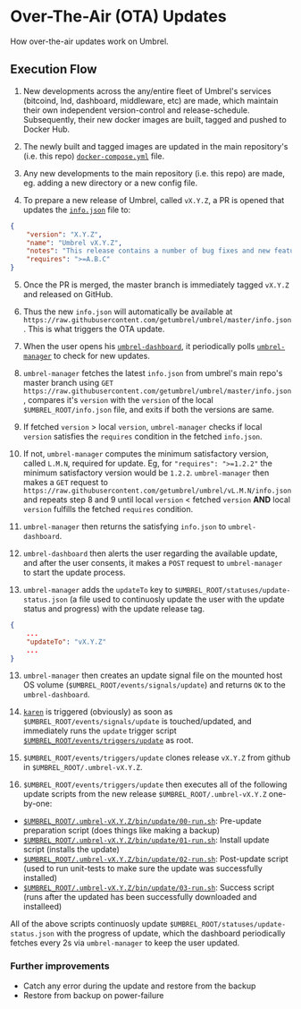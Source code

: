 # Over-The-Air (OTA) Updates
How over-the-air updates work on Umbrel.

## Execution Flow

1. New developments across the any/entire fleet of Umbrel's services (bitcoind, lnd, dashboard, middleware, etc) are made, which maintain their own independent version-control and release-schedule. Subsequently, their new docker images are built, tagged and pushed to Docker Hub.

2. The newly built and tagged images are updated in the main repository's (i.e. this repo) [`docker-compose.yml`](https://github.com/mayankchhabra/umbrel/blob/ota-updates/docker-compose.yml) file.

3. Any new developments to the main repository (i.e. this repo) are made, eg. adding a new directory or a new config file.

4. To prepare a new release of Umbrel, called `vX.Y.Z`, a PR is opened that updates the [`info.json`](https://github.com/mayankchhabra/umbrel/blob/ota-updates/info.json) file to:

```json
{
    "version": "X.Y.Z",
    "name": "Umbrel vX.Y.Z",
    "notes": "This release contains a number of bug fixes and new features.",
    "requires": ">=A.B.C"
}
```

5. Once the PR is merged, the master branch is immediately tagged `vX.Y.Z` and released on GitHub.

6. Thus the new `info.json` will automatically be available at `https://raw.githubusercontent.com/getumbrel/umbrel/master/info.json`. This is what triggers the OTA update.

6. When the user opens his [`umbrel-dashboard`](https://github.com/getumbrel/umbrel-dashboard), it periodically polls [`umbrel-manager`](https://github.com/getumbrel/umbrel-manager) to check for new updates.

7. `umbrel-manager` fetches the latest `info.json` from umbrel's main repo's master branch using `GET https://raw.githubusercontent.com/getumbrel/umbrel/master/info.json`, compares it's `version` with the `version` of the local `$UMBREL_ROOT/info.json` file, and exits if both the versions are same.

8. If fetched `version` > local `version`, `umbrel-manager` checks if local `version` satisfies the `requires` condition in the fetched `info.json`.

9. If not, `umbrel-manager` computes the minimum satisfactory version, called `L.M.N`, required for update. Eg, for `"requires": ">=1.2.2"` the minimum satisfactory version would be `1.2.2`. `umbrel-manager` then makes a `GET` request to `https://raw.githubusercontent.com/getumbrel/umbrel/vL.M.N/info.json` and repeats step 8 and 9 until local `version` < fetched `version` **AND** local `version` fulfills the fetched `requires` condition.

10. `umbrel-manager` then returns the satisfying `info.json` to `umbrel-dashboard`.

11. `umbrel-dashboard` then alerts the user regarding the available update, and after the user consents, it makes a `POST` request to `umbrel-manager` to start the update process.

12. `umbrel-manager` adds the `updateTo` key to `$UMBREL_ROOT/statuses/update-status.json` (a file used to continuosly update the user with the update status and progress) with the update release tag.

```json
{
    ...
    "updateTo": "vX.Y.Z"
    ...
}
```

13. `umbrel-manager` then creates an update signal file on the mounted host OS volume (`$UMBREL_ROOT/events/signals/update`) and returns `OK` to the `umbrel-dashboard`.

14. [`karen`](https://github.com/getumbrel/umbrel/blob/master/karen) is triggered (obviously) as soon as `$UMBREL_ROOT/events/signals/update` is touched/updated, and immediately runs the `update` trigger script [`$UMBREL_ROOT/events/triggers/update`](https://github.com/mayankchhabra/umbrel/blob/ota-updates/events/triggers/update) as root.

15. `$UMBREL_ROOT/events/triggers/update` clones release `vX.Y.Z` from github in `$UMBREL_ROOT/.umbrel-vX.Y.Z`.

16. `$UMBREL_ROOT/events/triggers/update` then executes all of the following update scripts from the new release `$UMBREL_ROOT/.umbrel-vX.Y.Z` one-by-one:

- [`$UMBREL_ROOT/.umbrel-vX.Y.Z/bin/update/00-run.sh`](https://github.com/mayankchhabra/umbrel/blob/ota-updates/bin/update/00-run.sh): Pre-update preparation script (does things like making a backup)
- [`$UMBREL_ROOT/.umbrel-vX.Y.Z/bin/update/01-run.sh`](https://github.com/mayankchhabra/umbrel/blob/ota-updates/bin/update/01-run.sh): Install update script (installs the update)
- [`$UMBREL_ROOT/.umbrel-vX.Y.Z/bin/update/02-run.sh`](https://github.com/mayankchhabra/umbrel/blob/ota-updates/bin/update/02-run.sh): Post-update script (used to run unit-tests to make sure the update was successfully installed)
- [`$UMBREL_ROOT/.umbrel-vX.Y.Z/bin/update/03-run.sh`](https://github.com/mayankchhabra/umbrel/blob/ota-updates/bin/update/03-run.sh): Success script (runs after the updated has been successfully downloaded and installeed)

All of the above scripts continuosly update `$UMBREL_ROOT/statuses/update-status.json` with the progress of update, which the dashboard periodically fetches every 2s via `umbrel-manager` to keep the user updated.

### Further improvements

- Catch any error during the update and restore from the backup
- Restore from backup on power-failure

